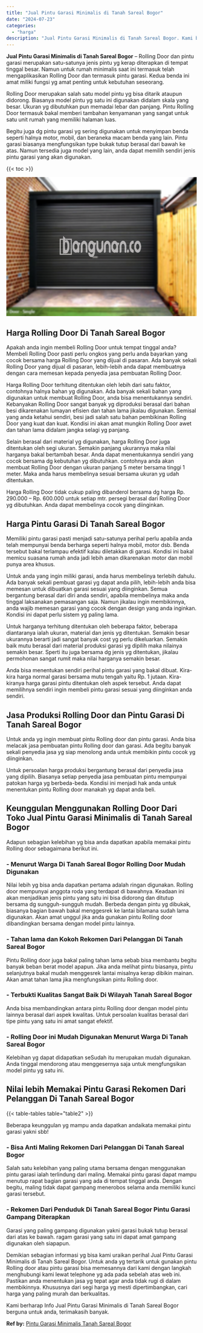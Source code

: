 ```yaml
---
title: "Jual Pintu Garasi Minimalis di Tanah Sareal Bogor"
date: "2024-07-23"
categories: 
  - "harga"
description: "Jual Pintu Garasi Minimalis di Tanah Sareal Bogor. Kami berharap Info Jual Pintu Garasi Minimalis di Tanah Sareal Bogor berguna untuk anda, terimakasih banya..."
---
```


**Jual Pintu Garasi Minimalis di Tanah Sareal Bogor** – Rolling Door dan pintu garasi merupakan satu-satunya jenis pintu yg kerap diterapkan di tempat tinggal besar. Namun untuk rumah minimalis saat ini termasuk telah mengaplikasikan Rolling Door dan termasuk pintu garasi. Kedua benda ini amat miliki fungsi yg amat penting untuk kebutuhan seseorang.

Rolling Door merupakan salah satu model pintu yg bisa ditarik ataupun didorong. Biasanya model pintu yg satu ini digunakan didalam skala yang besar. Ukuran yg dibutuhkan pun memadai lebar dan panjang. Pintu Rolling Door termasuk bakal memberi tambahan kenyamanan yang sangat untuk satu unit rumah yang memiliki halaman luas.

Begitu juga dg pintu garasi yg sering digunakan untuk menyimpan benda seperti halnya motor, mobil, dan beraneka macam benda yang lain. Pintu garasi biasanya mengfungsikan type bukak tutup berasal dari bawah ke atas. Namun tersedia juga model yang lain, anda dapat memilih sendiri jenis pintu garasi yang akan digunakan.

{{< toc >}}

![Jual Pintu Garasi Minimalis di Tanah Sareal Bogor](/images/pintu-garasi-05.png)

## Harga Rolling Door Di Tanah Sareal Bogor

Apakah anda ingin membeli Rolling Door untuk tempat tinggal anda? Membeli Rolling Door pasti perlu ongkos yang perlu anda bayarkan yang cocok bersama harga Rolling Door yang dijual di pasaran. Ada banyak sekali Rolling Door yang dijual di pasaran, lebih-lebih anda dapat membuatnya dengan cara memesan kepada penyedia jasa pembuatan Rolling Door.

Harga Rolling Door terhitung ditentukan oleh lebih dari satu faktor, contohnya halnya bahan yg digunakan. Ada banyak sekali bahan yang digunakan untuk membuat Rolling Door, anda bisa menentukannya sendiri. Kebanyakan Rolling Door sangat banyak yg diproduksi berasal dari bahan besi dikarenakan lumayan efisien dan tahan lama jikalau digunakan. Semisal yang anda ketahui sendiri, besi jadi salah satu bahan pembikinan Rolling Door yang kuat dan kuat. Kondisi ini akan amat mungkin Rolling Door awet dan tahan lama didalam jangka selagi yg panjang.

Selain berasal dari material yg digunakan, harga Rolling Door juga ditentukan oleh segi ukuran. Semakin panjang ukurannya maka nilai harganya bakal bertambah besar. Anda dapat menentukannya sendiri yang cocok bersama dg kebutuhan yg dibutuhkan. contohnya anda akan membuat Rolling Door dengan ukuran panjang 5 meter bersama tinggi 1 meter. Maka anda harus membelinya sesuai bersama ukuran yg udah ditentukan.

Harga Rolling Door tidak cukup paling dibanderol bersama dg harga Rp. 290.000 – Rp. 600.000 untuk setiap mtr. persegi berasal dari Rolling Door yg dibutuhkan. Anda dapat membelinya cocok yang diinginkan.

## Harga Pintu Garasi Di Tanah Sareal Bogor

Memiliki pintu garasi pasti menjadi satu-satunya perihal perlu apabila anda telah mempunyai benda berharga seperti halnya mobil, motor dsb. Benda tersebut bakal terlampau efektif kalau diletakkan di garasi. Kondisi ini bakal memicu suasana rumah anda jadi lebih aman dikarenakan motor dan mobil punya area khusus.

Untuk anda yang ingin miliki garasi, anda harus membelinya terlebih dahulu. Ada banyak sekali pembuat garasi yg dapat anda pilih, lebih-lebih anda bisa memesan untuk dibuatkan garasi sesuai yang diinginkan. Semua bergantung berasal dari diri anda sendiri, apabila membelinya maka anda tinggal laksanakan pemasangan saja. Namun jikalau ingin membikinnya, anda wajib memesan garasi yang cocok dengan design yang anda inginkan. Kondisi ini dapat perlu sistem yg paling lama.

Untuk harganya terhitung ditentukan oleh beberapa faktor, beberapa diantaranya ialah ukuran, material dan jenis yg ditentukan. Semakin besar ukurannya berarti jadi sangat banyak cost yg perlu dikeluarkan. Semakin baik mutu berasal dari material produksi garasi yg dipilih maka nilainya semakin besar. Sperti itu juga bersama dg jenis yg ditentukan, jikalau permohonan sangat rumit maka nilai harganya semakin besar.

Anda bisa menentukan sendiri perihal pintu garasi yang bakal dibuat. Kira-kira harga normal garasi bersama mutu tengah yaitu Rp. 1 jutaan. Kira-kiranya harga garasi pintu ditentukan oleh aspek tersebut. Anda dapat memilihnya sendiri ingin membeli pintu garasi sesuai yang diinginkan anda sendiri.

## Jasa Produksi Rolling Door dan Pintu Garasi Di Tanah Sareal Bogor

Untuk anda yg ingin membuat pintu Rolling door dan pintu garasi. Anda bisa melacak jasa pembuatan pintu Rolling door dan garasi. Ada begitu banyak sekali penyedia jasa yg siap menolong anda untuk membikin pintu cocok yg diinginkan.

Untuk persoalan harga produksi bergantung berasal dari penyedia jasa yang dipilih. Biasanya setiap penyedia jasa pembuatan pintu mempunyai patokan harga yg berbeda-beda. Kondisi ini menjadi hak anda untuk menentukan pintu Rolling door manakah yg dapat anda beli.

## Keunggulan Menggunakan Rolling Door Dari Toko Jual Pintu Garasi Minimalis di Tanah Sareal Bogor

Adapun sebagian kelebihan yg bisa anda dapatkan apabila memakai pintu Rolling door sebagaimana berikut ini.

### \- Menurut Warga Di Tanah Sareal Bogor Rolling Door Mudah Digunakan

Nilai lebih yg bisa anda dapatkan pertama adalah ringan digunakan. Rolling door mempunyai anggota roda yang terdapat di bawahnya. Keadaan ini akan menjadikan jenis pintu yang satu ini bisa didorong dan ditutup bersama dg sungguh-sungguh mudah. Berbeda dengan pintu yg dibukak, biasanya bagian bawah bakal menggesrek ke lantai bilamana sudah lama digunakan. Akan amat unggul jika anda gunakan pintu Rolling door dibandingkan bersama dengan model pintu lainnya.

### \- Tahan lama dan Kokoh Rekomen Dari Pelanggan Di Tanah Sareal Bogor

Pintu Rolling door juga bakal paling tahan lama sebab bisa membantu begitu banyak beban berat model apapun. Jika anda melihat pintu biasanya, pintu selanjutnya bakal mudah menggesrek lantai misalnya kerap dibikin mainan. Akan amat tahan lama jika mengfungsikan pintu Rolling door.

### \- Terbukti Kualitas Sangat Baik Di Wilayah Tanah Sareal Bogor

Anda bisa membandingkan antara pintu Rolling door dengan model pintu lainnya berasal dari aspek kwalitas. Untuk persoalan kualitas berasal dari tipe pintu yang satu ini amat sangat efektif.

### \- Rolling Door ini Mudah Digunakan Menurut Warga Di Tanah Sareal Bogor

Kelebihan yg dapat didapatkan seSudah itu merupakan mudah digunakan. Anda tinggal mendorong atau menggesernya saja untuk mengfungsikan model pintu yg satu ini.

## Nilai lebih Memakai Pintu Garasi Rekomen Dari Pelanggan Di Tanah Sareal Bogor

{{< table-tables table="table2" >}}

Beberapa keunggulan yg mampu anda dapatkan andaikata memakai pintu garasi yakni sbb!

### \- Bisa Anti Maling Rekomen Dari Pelanggan Di Tanah Sareal Bogor

Salah satu kelebihan yang paling utama bersama dengan menggunakan pintu garasi ialah terlindung dari maling. Memakai pintu garasi dapat mampu menutup rapat bagian garasi yang ada di tempat tinggal anda. Dengan begitu, maling tidak dapat gampang menerobos selama anda memiliki kunci garasi tersebut.

### \- Rekomen Dari Penduduk Di Tanah Sareal Bogor Pintu Garasi Gampang Diterapkan

Garasi yang paling gampang digunakan yakni garasi bukak tutup berasal dari atas ke bawah. ragam garasi yang satu ini dapat amat gampang digunakan oleh siapapun.

Demikian sebagian informasi yg bisa kami uraikan perihal Jual Pintu Garasi Minimalis di Tanah Sareal Bogor. Untuk anda yg tertarik untuk gunakan pintu Rolling door atau pintu garasi bisa memesannya dari kami dengan langkah menghubungi kami lewat telephone yg ada pada sebelah atas web ini. Pastikan anda menentukan jasa yg tepat agar anda tidak rugi di dalam membikinnya. Khususnya dari segi harga yg mesti dipertimbangkan, cari harga yang paling murah dan berkualitas.

Kami berharap Info Jual Pintu Garasi Minimalis di Tanah Sareal Bogor berguna untuk anda, terimakasih banyak.

**Ref by:** [Pintu Garasi Minimalis Tanah Sareal Bogor](https://id.wikipedia.org/wiki/Pintu)
